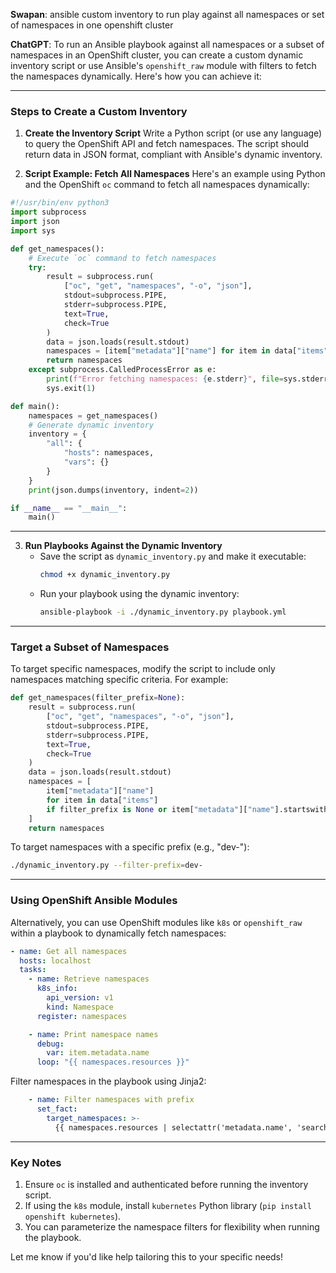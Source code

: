 **Swapan**: ansible custom inventory to run play against all namespaces or set of namespaces in one openshift cluster

**ChatGPT**: To run an Ansible playbook against all namespaces or a subset of namespaces in an OpenShift cluster, you can create a custom dynamic inventory script or use Ansible's `openshift_raw` module with filters to fetch the namespaces dynamically. Here's how you can achieve it:

---

### **Steps to Create a Custom Inventory**

1. **Create the Inventory Script**
   Write a Python script (or use any language) to query the OpenShift API and fetch namespaces. The script should return data in JSON format, compliant with Ansible's dynamic inventory.

2. **Script Example: Fetch All Namespaces**
   Here's an example using Python and the OpenShift `oc` command to fetch all namespaces dynamically:

```python
#!/usr/bin/env python3
import subprocess
import json
import sys

def get_namespaces():
    # Execute `oc` command to fetch namespaces
    try:
        result = subprocess.run(
            ["oc", "get", "namespaces", "-o", "json"],
            stdout=subprocess.PIPE,
            stderr=subprocess.PIPE,
            text=True,
            check=True
        )
        data = json.loads(result.stdout)
        namespaces = [item["metadata"]["name"] for item in data["items"]]
        return namespaces
    except subprocess.CalledProcessError as e:
        print(f"Error fetching namespaces: {e.stderr}", file=sys.stderr)
        sys.exit(1)

def main():
    namespaces = get_namespaces()
    # Generate dynamic inventory
    inventory = {
        "all": {
            "hosts": namespaces,
            "vars": {}
        }
    }
    print(json.dumps(inventory, indent=2))

if __name__ == "__main__":
    main()
```

---

3. **Run Playbooks Against the Dynamic Inventory**
   - Save the script as `dynamic_inventory.py` and make it executable:
     ```bash
     chmod +x dynamic_inventory.py
     ```
   - Run your playbook using the dynamic inventory:
     ```bash
     ansible-playbook -i ./dynamic_inventory.py playbook.yml
     ```

---

### **Target a Subset of Namespaces**

To target specific namespaces, modify the script to include only namespaces matching specific criteria. For example:

```python
def get_namespaces(filter_prefix=None):
    result = subprocess.run(
        ["oc", "get", "namespaces", "-o", "json"],
        stdout=subprocess.PIPE,
        stderr=subprocess.PIPE,
        text=True,
        check=True
    )
    data = json.loads(result.stdout)
    namespaces = [
        item["metadata"]["name"]
        for item in data["items"]
        if filter_prefix is None or item["metadata"]["name"].startswith(filter_prefix)
    ]
    return namespaces
```

To target namespaces with a specific prefix (e.g., "dev-"):

```bash
./dynamic_inventory.py --filter-prefix=dev-
```

---

### **Using OpenShift Ansible Modules**

Alternatively, you can use OpenShift modules like `k8s` or `openshift_raw` within a playbook to dynamically fetch namespaces:

```yaml
- name: Get all namespaces
  hosts: localhost
  tasks:
    - name: Retrieve namespaces
      k8s_info:
        api_version: v1
        kind: Namespace
      register: namespaces

    - name: Print namespace names
      debug:
        var: item.metadata.name
      loop: "{{ namespaces.resources }}"
```

Filter namespaces in the playbook using Jinja2:

```yaml
    - name: Filter namespaces with prefix
      set_fact:
        target_namespaces: >-
          {{ namespaces.resources | selectattr('metadata.name', 'search', '^dev-') | map(attribute='metadata.name') | list }}
```

---

### **Key Notes**
1. Ensure `oc` is installed and authenticated before running the inventory script.
2. If using the `k8s` module, install `kubernetes` Python library (`pip install openshift kubernetes`).
3. You can parameterize the namespace filters for flexibility when running the playbook.

Let me know if you'd like help tailoring this to your specific needs!

